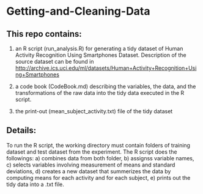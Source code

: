 # Getting-and-Cleaning-Data
## This repo contains: 
1) an R script (run_analysis.R) for generating a tidy dataset of Human Activity Recognition Using Smartphones Dataset. Description of the source dataset can be found in 
http://archive.ics.uci.edu/ml/datasets/Human+Activity+Recognition+Using+Smartphones 

2) a code book (CodeBook.md) describing the variables, the data, and the transformations of the raw data into the tidy data executed in the R script.

3) the print-out (mean_subject_activity.txt) file of the tidy dataset

## Details:
To run the R script, the working directory must contain folders of training dataset and test dataset from the experiment. 
The R script does the followings:
a) combines data from both folder, 
b) assignss variable names, 
c) selects variables involving measurement of means and standard deviations,
d) creates a new dataset that summerizes the data by computing means for each activity and for each subject,
e) prints out the tidy data into a .txt file.
